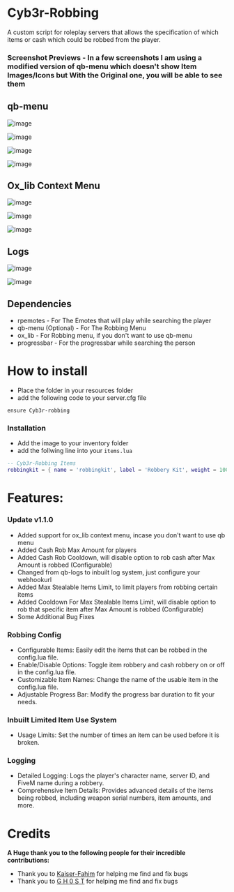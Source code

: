 # Cyb3r-Robbing
A custom script for roleplay servers that allows the specification of which items or cash which could be robbed from the player.

### Screenshot Previews - In a few screenshots I am using a modified version of qb-menu which doesn't show Item Images/Icons but With the Original one, you will be able to see them
## qb-menu 
![image](https://cdn.discordapp.com/attachments/1213222011170717706/1252421091125891163/Screenshot_430.png?ex=669668c8&is=66951748&hm=902e65197057880f8cd54ac3be1fcea2f237adea7aa1961f593eb7f6cf8ee0b2&)

![image](https://imgur.com/ZKSINyd.png)

![image](https://imgur.com/ZbHu9UO.png)

![image](https://imgur.com/jRw79mF.png)

## Ox_lib Context Menu

![image](https://imgur.com/Vo5CmxT.png)

![image](https://imgur.com/TPJoqKH.png)

![image](https://imgur.com/Q1mSLAs.png)

## Logs

![image](https://cdn.discordapp.com/attachments/1213222011170717706/1252424125792649276/image.png?ex=66966b9c&is=66951a1c&hm=c573656b3d060accc5d164f93de196528dab2469b600c373bdd14cff0c1fbc4e&)

![image](https://cdn.discordapp.com/attachments/1213222011170717706/1252424329568849982/image.png?ex=66966bcd&is=66951a4d&hm=0385a7dad357ec6c6f41d1495f8b6a2a64df301b01e571ee7ad70ba380947353&)

## Dependencies
- rpemotes - For The Emotes that will play while searching the player
- qb-menu (Optional) - For The Robbing Menu
- ox_lib - For Robbing menu, if you don't want to use qb-menu
- progressbar - For the progressbar while searching the person

# How to install

- Place the folder in your resources folder
- add the following code to your server.cfg file

```
ensure Cyb3r-robbing
```
### Installation

- Add the image to your inventory folder
- add the follwing line into your `items.lua`

```lua
-- Cyb3r-Robbing Items
robbingkit = { name = 'robbingkit', label = 'Robbery Kit', weight = 1000, type = 'item', image = 'robbingkit.png', unique = true, useable = true, shouldClose = true, description = 'A Robbery Kit that can be used to search people' },
```

# Features:
### Update v1.1.0
- Added support for ox_lib context menu, incase you don't want to use qb menu
- Added Cash Rob Max Amount for players
- Added Cash Rob Cooldown, will disable option to rob cash after Max Amount is robbed (Configurable)
- Changed from qb-logs to inbuilt log system, just configure your webhookurl
- Added Max Stealable Items Limit, to limit players from robbing certain items 
- Added Cooldown For Max Stealable Items Limit, will disable option to rob that specific item after Max Amount is robbed (Configurable)
- Some Additional Bug Fixes

### Robbing Config
- Configurable Items: Easily edit the items that can be robbed in the config.lua file.
- Enable/Disable Options: Toggle item robbery and cash robbery on or off in the config.lua file.
- Customizable Item Names: Change the name of the usable item in the config.lua file.
- Adjustable Progress Bar: Modify the progress bar duration to fit your needs.

### Inbuilt Limited Item Use System
- Usage Limits: Set the number of times an item can be used before it is broken.

### Logging
- Detailed Logging: Logs the player's character name, server ID, and FiveM name during a robbery.
- Comprehensive Item Details: Provides advanced details of the items being robbed, including weapon serial numbers, item amounts, and more.

# Credits

**A Huge thank you to the following people for their incredible contributions:**
- Thank you to [Kaiser-Fahim](https://github.com/KaiserFahim) for helping me find and fix bugs
- Thank you to [G H 0 S T](https://github.com/NoT-Gh0sT) for helping me find and fix bugs
